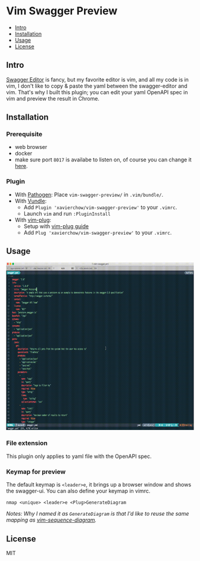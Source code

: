 Vim Swagger Preview
====================

- [Intro](#intro)
- [Installation](#installation)
- [Usage](#usage)
- [License](#licnese)

Intro
-----
[Swagger Editor](https://swagger.io/tools/swagger-editor/) is fancy, but my favorite editor is vim, and all my code is in vim,
I don't like to copy & paste the yaml between the swagger-editor and vim.
That's why I built this plugin; you can edit your yaml OpenAPI spec in vim and preview the result in Chrome.

Installation
------------
### Prerequisite
* web browser
* docker
* make sure port `8017` is availabe to listen on, of course you can change it [here](https://github.com/xavierchow/vim-swagger-preview/blob/master/script.sh#L37).

### Plugin

* With [Pathogen](https://github.com/tpope/vim-pathogen): Place `vim-swagger-preview/` in `.vim/bundle/`.
* With [Vundle](https://github.com/VundleVim/Vundle.vim):
    * Add `Plugin 'xavierchow/vim-swagger-preview'` to your `.vimrc`.
    * Launch `vim` and run `:PluginInstall`
* With [vim-plug](https://github.com/junegunn/vim-plug):
    * Setup with [vim-plug guide](https://github.com/junegunn/vim-plug#usage)
    * Add `Plug 'xavierchow/vim-swagger-preview'` to your `.vimrc`.

Usage
-----

<img src="https://raw.githubusercontent.com/xavierchow/asset/master/vim-swagger-preview/screenshot.gif" height="450">

### File extension
This plugin only applies to yaml file with the OpenAPI spec.

### Keymap for preview
The default keymap is `<leader>e`, it brings up a browser window and shows the swagger-ui.
You can also define your keymap in vimrc.
```
nmap <unique> <leader>e <Plug>GenerateDiagram 
```
*Notes: Why I named it as `GenerateDiagram` is that I'd like to reuse the same mapping as [vim-sequence-diagram](https://github.com/xavierchow/vim-sequence-diagram).*

License
-----------------

MIT

